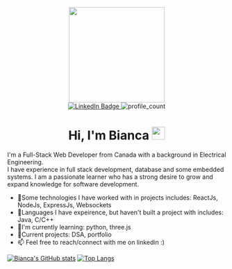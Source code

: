 <div id="header" align="center">
  <img src="https://media.tenor.com/q9s_XmoedE8AAAAi/piske-usagi.gif" width="220">
</div>

<div id="badges" align="center">
  <a href="https://www.linkedin.com/in/biancafu/">
    <img src="https://img.shields.io/badge/LinkedIn-blue?style=for-the-badge&logo=linkedin&logoColor=white" alt="LinkedIn Badge"/>
  </a>
  <img src="https://komarev.com/ghpvc/?username=biancafu&style=flat-square&color=blue" alt="profile_count"/>
</div>


<h1 align="center">Hi, I'm Bianca <img src="https://media.giphy.com/media/hvRJCLFzcasrR4ia7z/giphy.gif" width="30px"/></h1>

I'm a Full-Stack Web Developer from Canada with a background in Electrical Engineering. <br>
I have experience in full stack development, database and some embedded systems. 
I am a passionate learner who has a strong desire to grow and expand knowledge for software development.  <br>

- 🍏Some technologies I have worked with in projects includes: ReactJs, NodeJs, ExpressJs, Websockets <br>
- 🍊Languages I have expeirence, but haven't built a project with includes: Java, C/C++ <br>
- 🍋I'm currently learning: python, three.js <br>
- 🍉Current projects: DSA, portfolio <br>
- 📫 Feel free to reach/connect with me on linkedin :)



[![Bianca's GitHub stats](https://github-readme-stats.vercel.app/api?username=biancafu&show_icons=true&theme=radical)](https://github.com/anuraghazra/github-readme-stats)
[![Top Langs](https://github-readme-stats.vercel.app/api/top-langs/?username=biancafu&langs_count=7&layout=compact)](https://github.com/anuraghazra/github-readme-stats)
<!--
**biancafu/biancafu** is a ✨ _special_ ✨ repository because its `README.md` (this file) appears on your GitHub profile.

Here are some ideas to get you started:

- 🔭 I’m currently working on ...
- 🌱 I’m currently learning ...
- 👯 I’m looking to collaborate on ...
- 🤔 I’m looking for help with ...
- 💬 Ask me about ...
- 📫 How to reach me: ...
- 😄 Pronouns: ...
- ⚡ Fun fact: ...
-->
